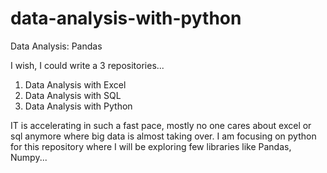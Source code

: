 # data-analysis-with-python
Data Analysis: Pandas 

I wish, I could write a 3 repositories...
1. Data Analysis with Excel
2. Data Analysis with SQL
3. Data Analysis with Python

IT is accelerating in such a fast pace, mostly no one cares about excel or sql anymore where big data is almost taking over. I am focusing on python for this repository where I will be exploring few libraries like Pandas, Numpy...
